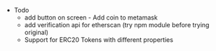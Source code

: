 - Todo
	- add button on screen - Add coin to metamask
	- add verification api for etherscan (try npm module before trying original)
	- Support for ERC20 Tokens with different properties
